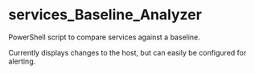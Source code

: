 # services_Baseline_Analyzer
PowerShell script to compare services against a baseline.

Currently displays changes to the host, but can easily be configured for alerting.
